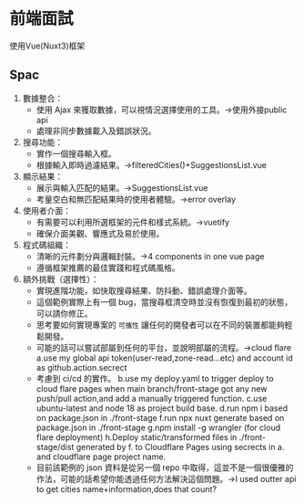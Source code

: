 # 前端面試

使用Vue(Nuxt3)框架


## Spac
1. 數據整合：
    - 使用 Ajax 來獲取數據，可以視情況選擇使用的工具。->使用外接public api
    - 處理非同步數據載入及錯誤狀況。
2. 搜尋功能：
   - 實作一個搜尋輸入框。
   - 根據輸入即時過濾結果。->filteredCities()+SuggestionsList.vue
3. 顯示結果：
    - 展示與輸入匹配的結果。->SuggestionsList.vue
    - 考量空白和無匹配結果時的使用者體驗。->error overlay
4. 使用者介面：
    - 有需要可以利用所選框架的元件和樣式系統。->vuetify
    - 確保介面美觀、響應式及易於使用。
5. 程式碼組織：
    - 清晰的元件劃分與邏輯封裝。->4 components in one vue page
    - 遵循框架推薦的最佳實踐和程式碼風格。
6. 額外挑戰（選擇性）：
    - 實現進階功能，如快取搜尋結果、防抖動、錯誤處理介面等。
    - 這個範例實際上有一個 bug，當搜尋框清空時並沒有恢復到最初的狀態，可以請你修正。
    - 思考要如何實現專案的 `可攜性` 讓任何的開發者可以在不同的裝置都能夠輕鬆開發。
    - 可能的話可以嘗試部屬到任何的平台，並說明部屬的流程。->cloud flare
      a.use my global api token(user-read,zone-read...etc) and account id as github.action.secrect
    - 考慮到 ci/cd 的實作。
      b.use my deploy.yaml to trigger deploy to cloud flare pages when main branch/front-stage got any new push/pull action,and add a manually triggered function.
      c.use ubuntu-latest and node 18 as project build base.
      d.run npm i based on package.json in ./front-stage
      f.run npx nuxt generate based on package.json in ./front-stage
      g.npm install -g wrangler (for cloud flare deployment)
      h.Deploy static/transformed files in ./front-stage/dist generated by f. to Cloudflare Pages using secrects in a. and cloudflare page project name.
    - 目前該範例的 json 資料是從另一個 repo 中取得，這並不是一個很優雅的作法，可能的話希望你能透過任何方法解決這個問題。->I used outter api to  get cities name+information,does that count?





